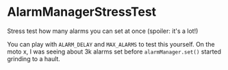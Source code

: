 AlarmManagerStressTest
======================

Stress test how many alarms you can set at once (spoiler: it's a lot!)

You can play with `ALARM_DELAY` and `MAX_ALARMS` to test this yourself. On the moto x, I was seeing about 3k alarms set before `alarmManager.set()` started grinding to a hault.
